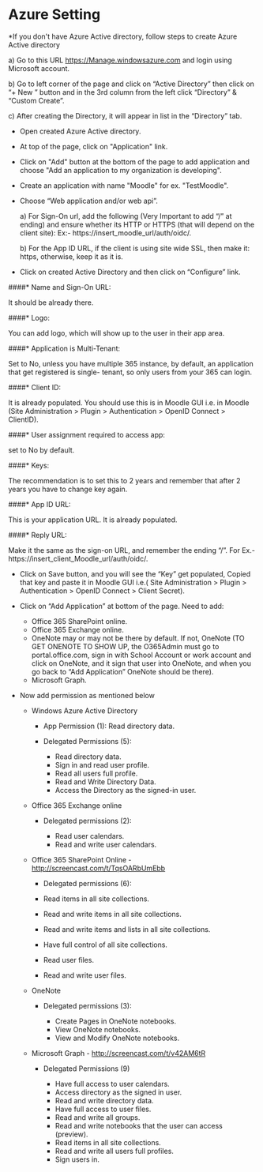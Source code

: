 Azure Setting
====================================

*If you don't have Azure Active directory, follow steps to create Azure Active directory

   a) Go to this URL https://Manage.windowsazure.com and login using Microsoft account.
   
   b) Go to left corner of the page and click on “Active Directory” then click on “+ New ” button and in the 3rd column from the left click “Directory” & “Custom Create”.
   
   c) After creating the Directory, it will appear in list in the “Directory” tab.

* Open created Azure Active directory.
* At top of the page, click on "Application" link.
* Click on "Add" button at the bottom of the page to add application and choose "Add an application to my organization is developing".
* Create an application with name "Moodle" for ex. "TestMoodle".
* Choose “Web application and/or web api”. 
  
   a) For Sign-On url, add the following (Very Important to add “/” at ending) and ensure whether its HTTP or HTTPS (that will depend on the client site): Ex:- https://insert_moodle_url/auth/oidc/.

   b) For the App ID URL, if the client is using site wide SSL, then make it: https, otherwise, keep it as it is.

*	Click on created Active Directory and then click on “Configure” link.

  ####* Name and Sign-On URL:
  
  It should be already there.

  ####* Logo:
 
  You can add logo, which will show up to the user in their app area.

  ####* Application is Multi-Tenant:

  Set to No, unless you have multiple 365 instance, by default, an application that get registered is single- tenant, so only users from your 365 can login. 

  ####*	Client ID:
  
  It is already populated. You should use this is in Moodle GUI i.e. in Moodle (Site Administration > Plugin > Authentication > OpenID Connect > ClientID).
  
  ####* User assignment required to access app:
      
  set to No by default.
  
  ####* Keys:
      
  The recommendation is to set this to 2 years and remember that after 2 years you have to change key again.
  
  ####* App ID URL:
  
  This is your application URL. It is already populated.

  ####* Reply URL: 

  Make it the same as the sign-on URL, and remember the ending “/”. For Ex.- https://insert_client_Moodle_url/auth/oidc/.

* Click on Save button, and you will see the “Key” get populated, Copied that key and paste it in Moodle GUI i.e.( Site Administration > Plugin > Authentication > OpenID Connect > Client Secret).

* Click on “Add Application” at bottom of the page. Need to add:

  *   Office 365 SharePoint online.
  * Office 365 Exchange online.
  * OneNote may or may not be there by default. If not, OneNote (TO GET ONENOTE TO SHOW UP, the O365Admin must go to     portal.office.com, sign in with School Account or work account and click on OneNote, and it sign that user into OneNote, and when you go back to “Add Application” OneNote should be there).
  * Microsoft Graph.
 
* Now add permission as mentioned below

  * Windows Azure Active Directory 

    * App Permission (1): Read directory data.
    * Delegated Permissions (5):
    
      * Read directory data.
      *	Sign in and read user profile.
      * Read all users full profile.
      * Read and Write Directory Data.
      *	Access the Directory as the signed-in user.
  
  * Office 365 Exchange online
   
    * Delegated permissions (2):
    
      * Read user calendars.
      * Read and write user calendars.
      
  * Office 365 SharePoint Online -  http://screencast.com/t/TqsOARbUmEbb
    
    *	Delegated permissions (6):

      * Read items in all site collections.
      * Read and write items in all site collections.
      * Read and write items and lists in all site collections.
      * Have full control of all site collections.
      * Read user files.
      * Read and write user files.
      
  * OneNote
  
    * Delegated permissions (3): 
    
      * Create Pages in OneNote notebooks.
      * View OneNote notebooks.
      * View and Modify OneNote notebooks.
      
  * Microsoft Graph - http://screencast.com/t/v42AM6tR
  
    * Delegated Permissions (9)
    
      * Have full access to user calendars.
      * Access directory as the signed in user.
      * Read and write directory data.
      * Have full access to user files. 
      * Read and write all groups.
      * Read and write notebooks that the user can access (preview).
      * Read items in all site collections.
      * Read and write all users full profiles.
      * Sign users in.
      


 
  





